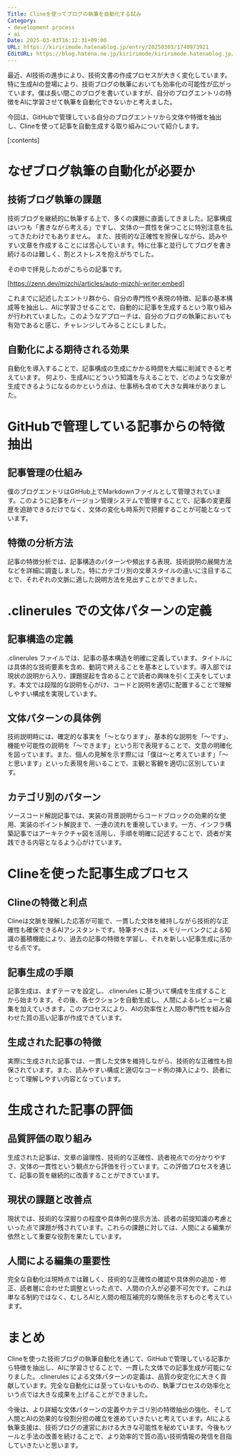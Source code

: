 ```yaml
---
Title: Clineを使ってブログの執筆を自動化する試み
Category:
- development process
- ai
Date: 2025-03-03T16:12:31+09:00
URL: https://kiririmode.hatenablog.jp/entry/20250303/1740973921
EditURL: https://blog.hatena.ne.jp/kiririmode/kiririmode.hatenablog.jp/atom/entry/6802418398333405753
---
```


最近、AI技術の進歩により、技術文書の作成プロセスが大きく変化しています。特に生成AIの登場により、技術ブログの執筆においても効率化の可能性が広がっています。僕は長い間このブログを書いていますが、自分のブログエントリの特徴をAIに学習させて執筆を自動化できないかと考えました。

今回は、GitHubで管理している自分のブログエントリから文体や特徴を抽出し、Clineを使って記事を自動生成する取り組みについて紹介します。

[:contents]

# なぜブログ執筆の自動化が必要か

## 技術ブログ執筆の課題

技術ブログを継続的に執筆する上で、多くの課題に直面してきました。記事構成はいつも「書きながら考える」ですし、文体の一貫性を保つことに特別注意を払ってきたわけでもありません。
また、技術的な正確性を担保しながら、読みやすい文章を作成することには苦心しています。特に仕事と並行してブログを書き続けるのは難しく、割とストレスを抱えがちでした。

その中で拝見したのがこちらの記事です。

[https://zenn.dev/mizchi/articles/auto-mizchi-writer:embed]

これまでに記述したエントリ群から、自分の専門性や表現の特徴、記事の基本構成等を抽出し、AIに学習させることで、自動的に記事を生成するという取り組みが行われていました。このようなアプローチは、自分のブログの執筆においても有効であると感じ、チャレンジしてみることにしました。

## 自動化による期待される効果

自動化を導入することで、記事構成の生成にかかる時間を大幅に削減できると考えています。
何より、生成AIにどういう知識を与えることで、どのような文章が生成できるようになるのかという点は、仕事柄も含めて大きな興味がありました。

# GitHubで管理している記事からの特徴抽出

## 記事管理の仕組み

僕のブログエントリはGitHub上でMarkdownファイルとして管理されています。このように記事をバージョン管理システムで管理することで、記事の変更履歴を追跡できるだけでなく、文体の変化も時系列で把握することが可能となっています。

## 特徴の分析方法

記事の特徴分析では、記事構造のパターンや頻出する表現、技術説明の展開方法などを詳細に調査しました。特にカテゴリ別の文章スタイルの違いに注目することで、それぞれの文脈に適した説明方法を見出すことができました。

# .clinerules での文体パターンの定義

## 記事構造の定義

.clinerules ファイルでは、記事の基本構造を明確に定義しています。タイトルには具体的な技術要素を含め、動詞で終えることを基本としています。導入部では現状の説明から入り、課題提起を含めることで読者の興味を引く工夫をしています。本文では段階的な説明を心がけ、コードと説明を適切に配置することで理解しやすい構成を実現しています。

## 文体パターンの具体例

技術説明時には、確定的な事実を「〜となります」、基本的な説明を「〜です」、機能や可能性の説明を「〜できます」という形で表現することで、文意の明確化を図っています。また、個人の見解を示す際には「僕は〜と考えています」「〜と思います」といった表現を用いることで、主観と客観を適切に区別しています。

## カテゴリ別のパターン

ソースコード解説記事では、実装の背景説明からコードブロックの効果的な使用、実装のポイント解説まで、一連の流れを重視しています。一方、インフラ構築記事ではアーキテクチャ図を活用し、手順を明確に記述することで、読者が実践できる内容となるよう心がけています。

# Clineを使った記事生成プロセス

## Clineの特徴と利点

Clineは文脈を理解した応答が可能で、一貫した文体を維持しながら技術的な正確性も確保できるAIアシスタントです。特筆すべきは、メモリーバンクによる知識の蓄積機能により、過去の記事の特徴を学習し、それを新しい記事生成に活かせる点です。

## 記事生成の手順

記事生成は、まずテーマを設定し、.clinerules に基づいて構成を生成することから始まります。その後、各セクションを自動生成し、人間によるレビューと編集を加えていきます。このプロセスにより、AIの効率性と人間の専門性を組み合わせた質の高い記事が作成できています。

## 生成された記事の特徴

実際に生成された記事では、一貫した文体を維持しながら、技術的な正確性も担保されています。また、読みやすい構成と適切なコード例の挿入により、読者にとって理解しやすい内容となっています。

# 生成された記事の評価

## 品質評価の取り組み

生成された記事は、文章の論理性、技術的な正確性、読者視点での分かりやすさ、文体の一貫性という観点から評価を行っています。この評価プロセスを通じて、記事の質を継続的に改善することができています。

## 現状の課題と改善点

現状では、技術的な深掘りの程度や具体例の提示方法、読者の前提知識の考慮といった点で課題が残されています。これらの課題に対しては、人間による編集が依然として重要な役割を果たしています。

## 人間による編集の重要性

完全な自動化は現時点では難しく、技術的な正確性の確認や具体例の追加・修正、読者層に合わせた調整といった点で、人間の介入が必要不可欠です。これは単なる制約ではなく、むしろAIと人間の相互補完的な関係を示すものと考えています。

# まとめ

Clineを使った技術ブログの執筆自動化を通じて、GitHubで管理している記事から特徴を抽出し、AIに学習させることで、一貫した文体での記事生成が可能になりました。.clinerules による文体パターンの定義は、品質の安定化に大きく貢献しています。完全な自動化には至っていないものの、執筆プロセスの効率化という点では大きな成果を上げることができました。

今後は、より詳細な文体パターンの定義やカテゴリ別の特徴抽出の強化、そして人間とAIの効果的な役割分担の確立を進めていきたいと考えています。AIによる執筆支援は、技術ブログの運営における大きな可能性を秘めています。今後もツールと手法の改善を続けることで、より効率的で質の高い技術情報の発信を目指していきたいと思います。
